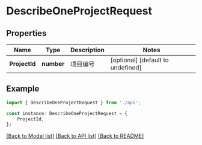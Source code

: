 # DescribeOneProjectRequest


## Properties

Name | Type | Description | Notes
------------ | ------------- | ------------- | -------------
**ProjectId** | **number** | 项目编号 | [optional] [default to undefined]

## Example

```typescript
import { DescribeOneProjectRequest } from './api';

const instance: DescribeOneProjectRequest = {
    ProjectId,
};
```

[[Back to Model list]](../README.md#documentation-for-models) [[Back to API list]](../README.md#documentation-for-api-endpoints) [[Back to README]](../README.md)
